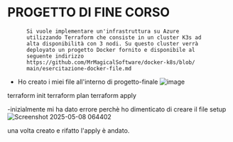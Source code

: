 #  PROGETTO DI FINE CORSO
          Si vuole implementare un'infrastruttura su Azure
          utilizzando Terraform che consiste in un cluster K3s ad
          alta disponibilità con 3 nodi. Su questo cluster verrà
          deployato un progetto Docker fornito e disponibile al
          seguente indirizzo
          https://github.com/MrMagicalSoftware/docker-k8s/blob/
          main/esercitazione-docker-file.md



- Ho creato i miei file all'interno di progetto-finale
![image](https://github.com/user-attachments/assets/488a81e6-8392-4830-adb8-b7f467b23d4f)


terraform init
terraform plan
terraform apply

-inizialmente mi ha dato errore perchè ho dimenticato di creare il file setup
![Screenshot 2025-05-08 064402](https://github.com/user-attachments/assets/4a772f77-9587-4822-822e-22deb1aad003)

una volta creato e rifatto l'apply è andato.



